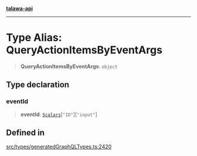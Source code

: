 [**talawa-api**](../../../README.md)

***

# Type Alias: QueryActionItemsByEventArgs

> **QueryActionItemsByEventArgs**: `object`

## Type declaration

### eventId

> **eventId**: [`Scalars`](Scalars.md)\[`"ID"`\]\[`"input"`\]

## Defined in

[src/types/generatedGraphQLTypes.ts:2420](https://github.com/Suyash878/talawa-api/blob/e4413cec641a837926071678fed3c7f67234e31e/src/types/generatedGraphQLTypes.ts#L2420)
